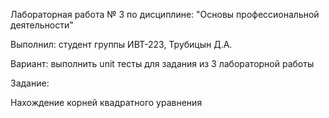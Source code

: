 Лабораторная работа № 3 по дисциплине: "Основы профессиональной деятельности"

Выполнил: студент группы ИВТ-223, Трубицын Д.А.

Вариант: выполнить unit тесты для задания из 3 лабораторной работы

Задание:

Нахождение корней квадратного уравнения
